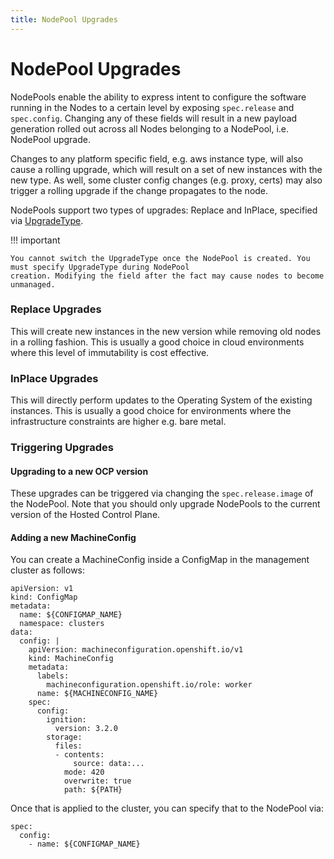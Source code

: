 ```yaml
---
title: NodePool Upgrades
---
```


# NodePool Upgrades

NodePools enable the ability to express intent to configure the software running in the Nodes to a certain level by exposing `spec.release` and `spec.config`. Changing any of these fields will result in a new payload generation rolled out across all Nodes belonging to a NodePool, i.e. NodePool upgrade.

Changes to any platform specific field, e.g. aws instance type, will also cause a rolling upgrade, which will result on a set of new instances with the new type. As well, some cluster config changes (e.g. proxy, certs) may also trigger a rolling upgrade if the change propagates to the node.

NodePools support two types of upgrades: Replace and InPlace, specified via [UpgradeType](../../reference/api.md#hypershift.openshift.io/v1alpha1.UpgradeType).

!!! important

    You cannot switch the UpgradeType once the NodePool is created. You must specify UpgradeType during NodePool 
    creation. Modifying the field after the fact may cause nodes to become unmanaged.

### Replace Upgrades

This will create new instances in the new version while removing old nodes in a rolling fashion. This is usually a good choice in cloud environments where this level of immutability is cost effective.

### InPlace Upgrades

This will directly perform updates to the Operating System of the existing instances. This is usually a good choice for environments where the infrastructure constraints are higher e.g. bare metal.

### Triggering Upgrades

#### Upgrading to a new OCP version

These upgrades can be triggered via changing the `spec.release.image` of the NodePool. Note that you should only upgrade NodePools to the current version of the Hosted Control Plane.

#### Adding a new MachineConfig

You can create a MachineConfig inside a ConfigMap in the management cluster as follows:

```
apiVersion: v1
kind: ConfigMap
metadata:
  name: ${CONFIGMAP_NAME}
  namespace: clusters
data:
  config: |
    apiVersion: machineconfiguration.openshift.io/v1
    kind: MachineConfig
    metadata:
      labels:
        machineconfiguration.openshift.io/role: worker
      name: ${MACHINECONFIG_NAME}
    spec:
      config:
        ignition:
          version: 3.2.0
        storage:
          files:
          - contents:
              source: data:...
            mode: 420
            overwrite: true
            path: ${PATH}
```

Once that is applied to the cluster, you can specify that to the NodePool via:

```
spec:
  config:
    - name: ${CONFIGMAP_NAME}
```
